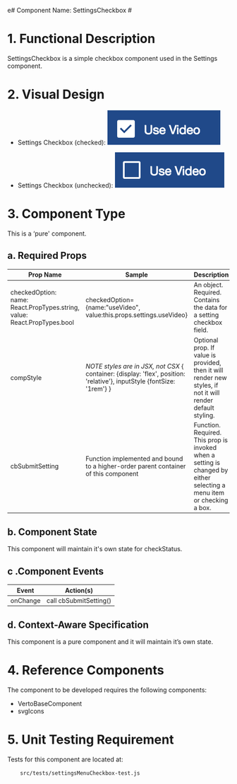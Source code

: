 e# Component Name:  SettingsCheckbox   #
# 1. Functional Description #

SettingsCheckbox is a simple checkbox component used in the Settings component.

# 2. Visual Design #

 - Settings Checkbox (checked):
![Settings Checkbox(checked)](img/settings-cbox-checked.png)

- Settings Checkbox (unchecked):
![Settings Checkbox(unchecked)](img/settings-cbox-unchecked.png)

# 3. Component Type #

This is a ‘pure' component.

## a. Required Props ##

| Prop Name | Sample | Description |
| ------------ | ------------- | ------------- |
| checkedOption: <br> name: React.PropTypes.string, value: React.PropTypes.bool |checkedOption={name:"useVideo", value:this.props.settings.useVideo} | An object. Required. Contains the data for a setting checkbox field.
| compStyle |  _NOTE styles are in JSX, not CSX_ { container: {display: 'flex', position: 'relative'},  inputStyle {fontSize: '1rem'} } | Optional prop. If value is provided, then it will render new styles, if not it will render default styling. |
| cbSubmitSetting | Function implemented and bound to a higher-order parent container of this component | Function. Required. This prop is invoked when a setting is changed by either selecting a menu item or checking a box. |


## b. Component State ##
This component will maintain it's own state for checkStatus.

## c .Component Events ##

| Event | Action(s) |
| ------------ | ------------- |
| onChange | call cbSubmitSetting() |

## d. Context-Aware Specification ##

This component is a pure component and it will maintain it’s own state.

# 4. Reference Components #

The component to be developed requires the following components:

- VertoBaseComponent
- svgIcons

# 5. Unit Testing Requirement #
Tests for this component are located at:

        src/tests/settingsMenuCheckbox-test.js
